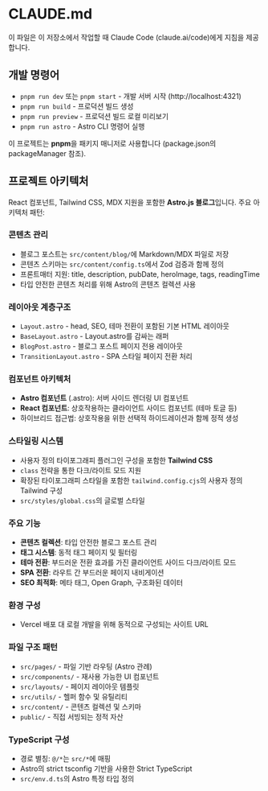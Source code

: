 # CLAUDE.md

이 파일은 이 저장소에서 작업할 때 Claude Code (claude.ai/code)에게 지침을 제공합니다.

## 개발 명령어

- `pnpm run dev` 또는 `pnpm start` - 개발 서버 시작 (http://localhost:4321)
- `pnpm run build` - 프로덕션 빌드 생성  
- `pnpm run preview` - 프로덕션 빌드 로컬 미리보기
- `pnpm run astro` - Astro CLI 명령어 실행

이 프로젝트는 **pnpm**을 패키지 매니저로 사용합니다 (package.json의 packageManager 참조).

## 프로젝트 아키텍처

React 컴포넌트, Tailwind CSS, MDX 지원을 포함한 **Astro.js 블로그**입니다. 주요 아키텍처 패턴:

### 콘텐츠 관리
- 블로그 포스트는 `src/content/blog/`에 Markdown/MDX 파일로 저장
- 콘텐츠 스키마는 `src/content/config.ts`에서 Zod 검증과 함께 정의
- 프론트매터 지원: title, description, pubDate, heroImage, tags, readingTime
- 타입 안전한 콘텐츠 처리를 위해 Astro의 콘텐츠 컬렉션 사용

### 레이아웃 계층구조
- `Layout.astro` - head, SEO, 테마 전환이 포함된 기본 HTML 레이아웃
- `BaseLayout.astro` - Layout.astro를 감싸는 래퍼 
- `BlogPost.astro` - 블로그 포스트 페이지 전용 레이아웃
- `TransitionLayout.astro` - SPA 스타일 페이지 전환 처리

### 컴포넌트 아키텍처
- **Astro 컴포넌트** (.astro): 서버 사이드 렌더링 UI 컴포넌트
- **React 컴포넌트**: 상호작용하는 클라이언트 사이드 컴포넌트 (테마 토글 등)
- 하이브리드 접근법: 상호작용을 위한 선택적 하이드레이션과 함께 정적 생성

### 스타일링 시스템
- 사용자 정의 타이포그래피 플러그인 구성을 포함한 **Tailwind CSS**
- `class` 전략을 통한 다크/라이트 모드 지원
- 확장된 타이포그래피 스타일을 포함한 `tailwind.config.cjs`의 사용자 정의 Tailwind 구성
- `src/styles/global.css`의 글로벌 스타일

### 주요 기능
- **콘텐츠 컬렉션**: 타입 안전한 블로그 포스트 관리
- **태그 시스템**: 동적 태그 페이지 및 필터링
- **테마 전환**: 부드러운 전환 효과를 가진 클라이언트 사이드 다크/라이트 모드
- **SPA 전환**: 라우트 간 부드러운 페이지 내비게이션
- **SEO 최적화**: 메타 태그, Open Graph, 구조화된 데이터

### 환경 구성
- Vercel 배포 대 로컬 개발을 위해 동적으로 구성되는 사이트 URL

### 파일 구조 패턴
- `src/pages/` - 파일 기반 라우팅 (Astro 관례)
- `src/components/` - 재사용 가능한 UI 컴포넌트  
- `src/layouts/` - 페이지 레이아웃 템플릿
- `src/utils/` - 헬퍼 함수 및 유틸리티
- `src/content/` - 콘텐츠 컬렉션 및 스키마
- `public/` - 직접 서빙되는 정적 자산

### TypeScript 구성
- 경로 별칭: `@/*`는 `src/*`에 매핑
- Astro의 strict tsconfig 기반을 사용한 Strict TypeScript
- `src/env.d.ts`의 Astro 특정 타입 정의